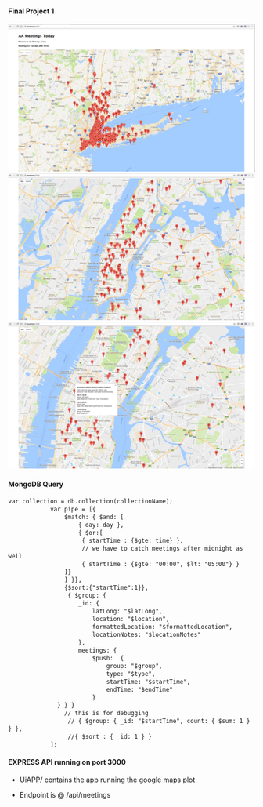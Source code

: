 #### Final Project 1

![](UiAPP/images/UI.png)
![](UiAPP/images/UI-detail-2.png)
![](UiAPP/images/UI-detail.png)

#### MongoDB Query
```
var collection = db.collection(collectionName);
            var pipe = [{
                $match: { $and: [
                    { day: day },
                    { $or:[
                     { startTime : {$gte: time} },
                     // we have to catch meetings after midnight as well
                     { startTime : {$gte: "00:00", $lt: "05:00"} }
                ]}
                ] }},
                {$sort:{"startTime":1}},
                 { $group: {
                    _id: {
                        latLong: "$latLong",
                        location: "$location",
                        formattedLocation: "$formattedLocation",
                        locationNotes: "$locationNotes"
                    },
                    meetings: {
                        $push:  {
                            group: "$group",
                            type: "$type",
                            startTime: "$startTime",
                            endTime: "$endTime"
                        }
              } } }
                // this is for debugging
                 // { $group: { _id: "$startTime", count: { $sum: 1 } } },
                 //{ $sort : { _id: 1 } }
            ];
```


#### EXPRESS API running on port 3000 
- UiAPP/ contains the app running the google maps plot

- Endpoint is @
/api/meetings
